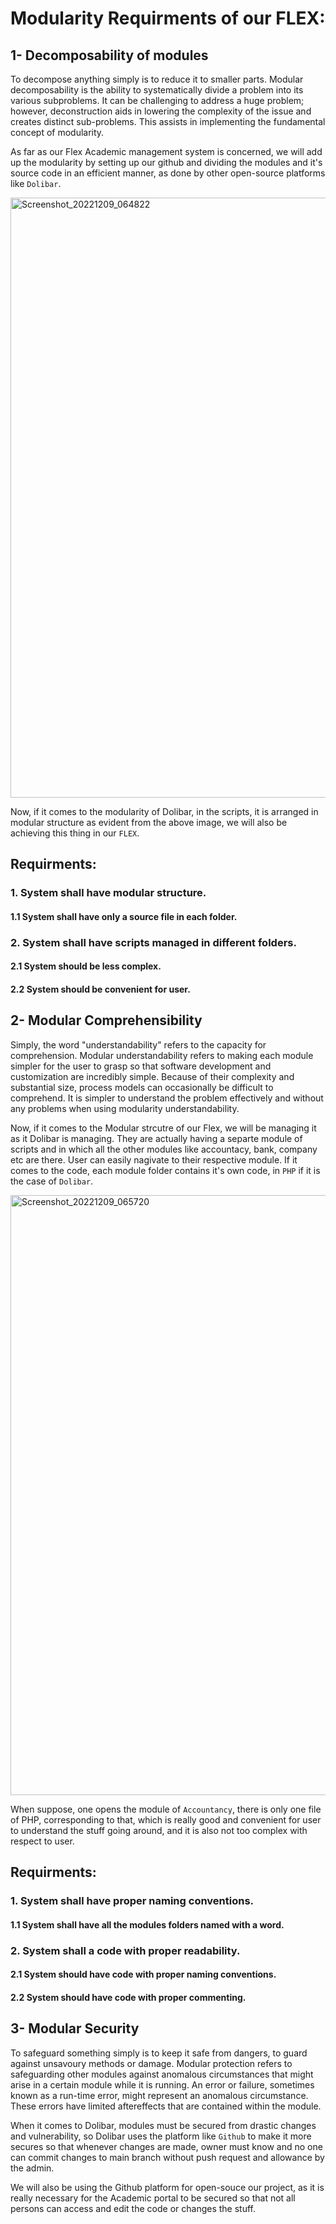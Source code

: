 # Modularity Requirments of our FLEX:

## 1- Decomposability of modules
To decompose anything simply is to reduce it to smaller parts. Modular decomposability is the ability to systematically divide a problem into its various subproblems. It can be challenging to address a huge problem; however, deconstruction aids in lowering the complexity of the issue and creates distinct sub-problems. This assists in implementing the fundamental concept of modularity.

As far as our Flex Academic management system is concerned, we will add up the modularity by setting up  our github and dividing the modules and 
it's source code in an efficient manner, as done by other open-source platforms like `Dolibar`.

<img width="960" alt="Screenshot_20221209_064822" src="https://user-images.githubusercontent.com/105812482/206716685-bc2065a9-c590-4e0c-99b5-0839f72e0985.png">

Now, if it comes to the modularity of Dolibar, in the scripts, it is arranged in modular structure as evident from the above image, we
will also be achieving this thing in our `FLEX`.

## Requirments:
###    1.  System shall have modular structure.   
####   1.1 System shall have only a source file in each folder.
###    2.  System shall have scripts managed in different folders.
####   2.1 System should be less complex.
####   2.2 System should be convenient for user.


## 2- Modular Comprehensibility
Simply, the word "understandability" refers to the capacity for comprehension. Modular understandability refers to making each module simpler for the user to grasp so that software development and customization are incredibly simple. Because of their complexity and substantial size, process models can occasionally be difficult to comprehend. It is simpler to understand the problem effectively and without any problems when using modularity understandability.

Now, if it comes to the Modular strcutre of our Flex, we will be managing it as it Dolibar is managing. They are actually having a separte module
of scripts and in which all the other modules like accountacy, bank, company etc are there. User can easily nagivate to their respective module.
If it comes to the code, each module folder contains it's own code, in `PHP` if it is the case of `Dolibar`.


<img width="960" alt="Screenshot_20221209_065720" src="https://user-images.githubusercontent.com/105812482/206718437-254a388d-bb52-43b4-9b89-f1348148aef7.png">

When suppose, one opens the module of `Accountancy`, there is only one file of PHP, corresponding to that, which is really good and 
convenient for user to understand the stuff going around, and it is also not too complex with respect to user.


## Requirments:
###    1.  System shall have proper naming conventions.   
####   1.1 System shall have all the modules folders named with a word.
###    2.  System shall a code with proper readability.
####   2.1 System should have code with proper naming conventions.
####   2.2 System should have code with proper commenting.



## 3- Modular Security
To safeguard something simply is to keep it safe from dangers, to guard against unsavoury methods or damage. Modular protection refers to safeguarding other modules against anomalous circumstances that might arise in a certain module while it is running. An error or failure, sometimes known as a run-time error, might represent an anomalous circumstance. These errors have limited aftereffects that are contained within the module.

When it comes to Dolibar, modules must be secured from drastic changes and vulnerability, so Dolibar uses the platform like `Github` to make it 
more secures so that whenever changes are made, owner must know and no one can commit changes to main branch without push request and allowance 
by the admin.

We will also be using the Github platform for open-souce our project, as it is really necessary for the Academic portal to be secured so that
not all persons can access and edit the code or changes the stuff.
